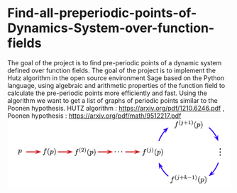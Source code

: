 # Find-all-preperiodic-points-of-Dynamics-System-over-function-fields
The goal of the project is to find pre-periodic points of a dynamic system defined over function fields. The goal of the project is to implement the Hutz algorithm in the open source environment Sage based on the Python language, using algebraic and arithmetic properties of the function field to calculate the pre-periodic points more efficiently
and fast. Using the algorithm we want to get a list of graphs of periodic points similar to the Poonen hypothesis.
HUTZ algorithm : https://arxiv.org/pdf/1210.6246.pdf ,
Poonen hypothesis : https://arxiv.org/pdf/math/9512217.pdf
![](Images/Typical-segments-of-the-trajectory-of-a-generic-map-f-dxTH-when-starting-from-a.png)
